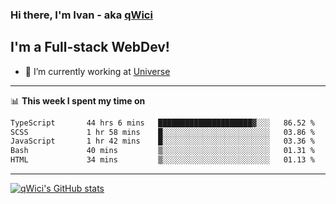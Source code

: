 ### Hi there, I'm Ivan - aka [qWici][website]

## I'm a Full-stack WebDev!
- 🔭 I’m currently working at [Universe][universe]

---

📊 **This week I spent my time on**
<!--START_SECTION:waka-->

```txt
TypeScript       44 hrs 6 mins   █████████████████████▓░░░   86.52 %
SCSS             1 hr 58 mins    █░░░░░░░░░░░░░░░░░░░░░░░░   03.86 %
JavaScript       1 hr 42 mins    █░░░░░░░░░░░░░░░░░░░░░░░░   03.36 %
Bash             40 mins         ▒░░░░░░░░░░░░░░░░░░░░░░░░   01.31 %
HTML             34 mins         ▒░░░░░░░░░░░░░░░░░░░░░░░░   01.13 %
```

<!--END_SECTION:waka-->

---

[![qWici's GitHub stats](https://github-readme-stats.vercel.app/api?username=qWici)](https://github.com/qWici/github-readme-stats)

[website]: https://devkucher.com
[twitter]: https://twitter.com/KucherDev
[linkedin]: https://www.linkedin.com/in/ivankucher
[universe]: https://universeapps.limited
